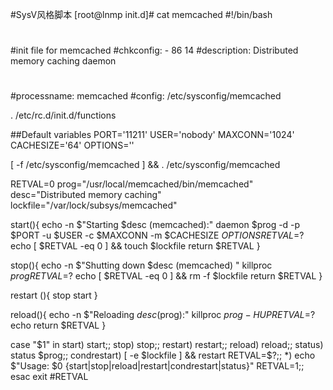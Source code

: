 #SysV风格脚本
[root@lnmp init.d]# cat memcached 
#!/bin/bash
#
#init file for memcached
#chkconfig: - 86 14
#description: Distributed memory caching daemon
#
#processname: memcached
#config: /etc/sysconfig/memcached

. /etc/rc.d/init.d/functions

##Default variables
PORT='11211'
USER='nobody'
MAXCONN='1024'
CACHESIZE='64'
OPTIONS=''

[ -f /etc/sysconfig/memcached ] && . /etc/sysconfig/memcached

RETVAL=0
prog="/usr/local/memcached/bin/memcached"
desc="Distributed memory caching"
lockfile="/var/lock/subsys/memcached"

start(){
        echo -n $"Starting $desc (memcached):"
        daemon $prog -d -p $PORT -u $USER -c $MAXCONN -m $CACHESIZE $OPTIONS
        RETVAL=$?
        echo 
        [ $RETVAL -eq 0 ] && touch $lockfile
        return $RETVAL
}

stop(){
        echo -n $"Shutting down $desc (memcached) "
        killproc $prog
        RETVAL=$?
        echo
        [ $RETVAL -eq 0 ] && rm -f $lockfile
        return $RETVAL
}

restart (){
        stop
        start
}

reload(){
        echo -n $"Reloading $desc ($prog):"
        killproc $prog -HUP
        RETVAL=$?
        echo
        return $RETVAL
}

case "$1" in 
        start)
                start;;
        stop)
                stop;;
        restart)
                restart;;
        reload)
                reload;;
        status)
                status $prog;;
        condrestart)
                [ -e $lockfile ] && restart 
                RETVAL=$?;;
        *)
                echo $"Usage: $0 {start|stop|reload|restart|condrestart|status}"
                RETVAL=1;;
esac
exit #RETVAL